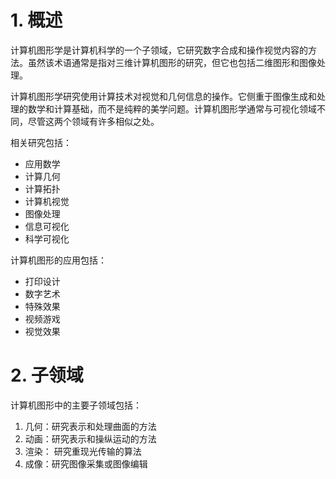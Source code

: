# 1. 概述

计算机图形学是计算机科学的一个子领域，它研究数字合成和操作视觉内容的方法。虽然该术语通常是指对三维计算机图形的研究，但它也包括二维图形和图像处理。

计算机图形学研究使用计算技术对视觉和几何信息的操作。它侧重于图像生成和处理的数学和计算基础，而不是纯粹的美学问题。计算机图形学通常与可视化领域不同，尽管这两个领域有许多相似之处。

相关研究包括：

- 应用数学
- 计算几何
- 计算拓扑
- 计算机视觉
- 图像处理
- 信息可视化
- 科学可视化

计算机图形的应用包括：

- 打印设计
- 数字艺术
- 特殊效果
- 视频游戏
- 视觉效果

# 2. 子领域

计算机图形中的主要子领域包括：

1. 几何：研究表示和处理曲面的方法
2. 动画：研究表示和操纵运动的方法
3. 渲染： 研究重现光传输的算法
4. 成像：研究图像采集或图像编辑

